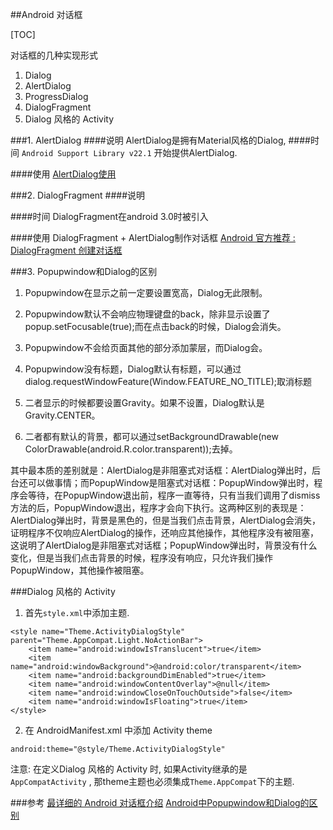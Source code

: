##Android 对话框

[TOC]

对话框的几种实现形式
1. Dialog
2. AlertDialog
3. ProgressDialog
4. DialogFragment
5. Dialog 风格的 Activity

###1. AlertDialog
####说明
AlertDialog是拥有Material风格的Dialog, 
####时间
`Android Support Library v22.1` 开始提供AlertDialog.

####使用
[AlertDialog使用](https://github.com/Qiang3570/Dialog)

###2. DialogFragment
####说明

####时间
DialogFragment在android 3.0时被引入

####使用
DialogFragment + AlertDialog制作对话框
[Android 官方推荐 : DialogFragment 创建对话框](http://blog.csdn.net/lmj623565791/article/details/37815413)

###3. Popupwindow和Dialog的区别
1. Popupwindow在显示之前一定要设置宽高，Dialog无此限制。

2. Popupwindow默认不会响应物理键盘的back，除非显示设置了popup.setFocusable(true);而在点击back的时候，Dialog会消失。

3. Popupwindow不会给页面其他的部分添加蒙层，而Dialog会。

4. Popupwindow没有标题，Dialog默认有标题，可以通过dialog.requestWindowFeature(Window.FEATURE_NO_TITLE);取消标题

5. 二者显示的时候都要设置Gravity。如果不设置，Dialog默认是Gravity.CENTER。

6. 二者都有默认的背景，都可以通过setBackgroundDrawable(new ColorDrawable(android.R.color.transparent));去掉。

其中最本质的差别就是：AlertDialog是非阻塞式对话框：AlertDialog弹出时，后台还可以做事情；而PopupWindow是阻塞式对话框：PopupWindow弹出时，程序会等待，在PopupWindow退出前，程序一直等待，只有当我们调用了dismiss方法的后，PopupWindow退出，程序才会向下执行。这两种区别的表现是：AlertDialog弹出时，背景是黑色的，但是当我们点击背景，AlertDialog会消失，证明程序不仅响应AlertDialog的操作，还响应其他操作，其他程序没有被阻塞，这说明了AlertDialog是非阻塞式对话框；PopupWindow弹出时，背景没有什么变化，但是当我们点击背景的时候，程序没有响应，只允许我们操作PopupWindow，其他操作被阻塞。

###Dialog 风格的 Activity
1. 首先`style.xml`中添加主题.

```
<style name="Theme.ActivityDialogStyle" parent="Theme.AppCompat.Light.NoActionBar">
    <item name="android:windowIsTranslucent">true</item>
    <item name="android:windowBackground">@android:color/transparent</item>
    <item name="android:backgroundDimEnabled">true</item>
    <item name="android:windowContentOverlay">@null</item>
    <item name="android:windowCloseOnTouchOutside">false</item>
    <item name="android:windowIsFloating">true</item>
</style>
```

2. 在 AndroidManifest.xml 中添加 Activity theme

```
android:theme="@style/Theme.ActivityDialogStyle"
```

注意: 在定义Dialog 风格的 Activity 时, 如果Activity继承的是 `AppCompatActivity` , 那theme主题也必须集成`Theme.AppCompat`下的主题.

###参考
[最详细的 Android 对话框介绍](https://juejin.im/entry/58e607cdda2f60005fec9410)
[Android中Popupwindow和Dialog的区别](http://blog.it985.com/6437.html)
